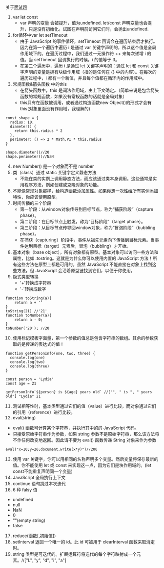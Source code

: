 关于[面试题]("https://github.com/lydiahallie/javascript-questions/blob/master/README-zh_CN.md")
1. var let const
   + var 声明的变量 会被提升，值为undefined. let/const 声明变量也会提升，只是没有初始化。试图在声明前访问它们时，会抛出undefined.
2. for循环中var let setTimeout
   + 由于 JavaScript 的事件循环，setTimeout 回调会在遍历结束后才执行。因为在第一个遍历中遍历 i 是通过 var 关键字声明的，所以这个值是全局作用域下的。在遍历过程中，我们通过一元操作符 ++ 来每次递增 i 的值。当 setTimeout 回调执行的时候，i 的值等于 3。
   + 在第二个遍历中，遍历 i 是通过 let 关键字声明的：通过 let 和 const 关键字声明的变量是拥有块级作用域（指的是任何在 {} 中的内容）。在每次的遍历过程中，i 都有一个新值，并且每个值都在循环内的作用域中。
3. 常规函数&箭头函数 中的this
   + 在箭头函数中，this 是词法作用域，由上下文确定。（简单来说是包含箭头函数的常规函数，如果没有常规函数的话就是全局对象）
   + this只有在函数被调用，或者通过构造函数new Object()的形式才会有this(对象里面没有作用域，我理解的)
```
const shape = {
  radius: 10,
  diameter() {
    return this.radius * 2
  },
  perimeter: () => 2 * Math.PI * this.radius
}

shape.diameter()//20
shape.perimeter()//NaN
```
4. new Number() 是一个对象而不是 number
5. 类（class）通过 static 关键字定义静态方法
   + 不能在类的实例上调用静态方法，而应该通过类本身调用。这些通常是实用程序方法，例如创建或克隆对象的功能。
6. 不能像常规对象那样，给构造函数添加属性。如果你想一次性给所有实例添加特性，你应该使用原型。
7. 时间传播的三个阶段
   + 第一阶段：从window对象传导到目标节点，称为“捕获阶段”（capture phase）。
   + 第二阶段：在目标节点上触发，称为“目标阶段”（target phase）。
   + 第三阶段：从目标节点传导回window对象，称为“冒泡阶段”（bubbling phase）。
   + 在捕获（capturing）阶段中，事件从祖先元素向下传播到目标元素。当事件达到目标（target）元素后，冒泡（bubbling）才开始。
8. 基本对象（base object），所有对象都有原型。基本对象可以访问一些方法和属性，比如 .tostring。这就是为什么你可以使用内置的 JavaScript 方法！所有这些方法在原型上都是可用的。虽然 JavaScript 不能直接在对象上找到这些方法，但 JavaScript 会沿着原型链找到它们，以便于你使用。
9. 隐式类型转换
   + '+'转换成字符串
   + '-'转换成数字
```
function toString(a){
    return a + ''
}
toString(21) //'21'
function toNumber(a){
    return a - 0;
}
toNumber('20'); //20
```
10. 使用标记模板字面量，第一个参数的值总是包含字符串的数组。其余的参数获取的是传递的表达式的值！
```
function getPersonInfo(one, two, three) {
  console.log(one)
  console.log(two)
  console.log(three)
}

const person = 'Lydia'
const age = 21

getPersonInfo`${person} is ${age} years old` //["", " is ", " years old"] "Lydia" 21
```
11. 测试相等性时，基本类型通过它们的值（value）进行比较，而对象通过它们的引用（reference）进行比较。
12. eval(string)
   + eval() 函数可计算某个字符串，并执行其中的的 JavaScript 代码。
   + 只接受原始字符串作为参数，如果 string 参数不是原始字符串，那么该方法将不作任何改变地返回。因此请不要为 eval() 函数传递 String 对象来作为参数
```
eval("x=10;y=20;document.write(x*y)")//200
```
13. 使用 var 关键字，你可以用相同的名称声明多个变量。然后变量将保存最新的值。你不能使用 let 或 const 来实现这一点，因为它们是块作用域的。(let const不能重复声明同一个变量)
14. JavaScript 全局执行上下文
15. continue 语句跳过本次迭代
16. 6 种 falsy 值
   + undefined
   + null
   + NaN
   + 0
   + ""(empty string)
   + false
17. reduce(函数[,初始值])
18. setInterval 返回一个唯一的 id。此 id 可被用于 clearInterval 函数来取消定时。
19. string 类型是可迭代的。扩展运算符将迭代的每个字符映射成一个元素。//["L", "y", "d", "i", "a"]
